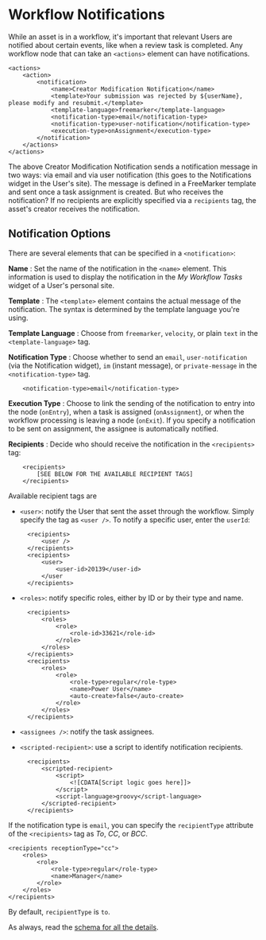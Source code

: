 # Workflow Notifications

While an asset is in a workflow, it's important that relevant Users are notified
about certain events, like when a review task is completed. Any workflow node
that can take an `<actions>` element can have notifications.

    <actions>
        <action>
            <notification>
                <name>Creator Modification Notification</name>
                <template>Your submission was rejected by ${userName}, please modify and resubmit.</template>
                <template-language>freemarker</template-language>
                <notification-type>email</notification-type>
                <notification-type>user-notification</notification-type>
                <execution-type>onAssignment</execution-type>
            </notification>
        </actions>
    </actions>

The above Creator Modification Notification sends a notification message in two
ways: via email and via user notification (this goes to the Notifications widget
in the User's site). The message is defined in a FreeMarker template and sent
once a task assignment is created. But who receives the notification? If no
recipients are explicitly specified via a `recipients` tag, the asset's creator
receives the notification.

## Notification Options

There are several elements that can be specified in a `<notification>`:

**Name**
: Set the name of the notification in the `<name>` element. This information is
used to display the notification in the _My Workflow Tasks_ widget of a User's
personal site.

**Template**
: The `<template>` element contains the actual message of the notification. The
syntax is determined by the template language you're using. 

**Template Language**
: Choose from `freemarker`, `velocity`, or plain `text` in the
`<template-language>` tag. 

**Notification Type**
: Choose whether to send an `email`, `user-notification` (via the Notification
widget), `im` (instant message), or `private-message` in the
`<notification-type>` tag.

        <notification-type>email</notification-type>

**Execution Type**
: Choose to link the sending of the notification to entry into the node
(`onEntry`), when a task is assigned (`onAssignment`), or when the workflow
processing is leaving a node (`onExit`). If you specify a notification to
be sent on assignment, the assignee is automatically notified.

**Recipients**
: Decide who should receive the notification in the `<recipients>` tag:

        <recipients>
            [SEE BELOW FOR THE AVAILABLE RECIPIENT TAGS]
        </recipients>

Available recipient tags are 

- `<user>`: notify the User that sent the asset through the workflow. Simply
    specify the tag as `<user />`. To notify a specific user, enter the
    `userId`:

        <recipients>
            <user />
        </recipients>
        <recipients>
            <user>
                <user-id>20139</user-id>
            </user
        </recipients>

- `<roles>`: notify specific roles, either by ID or by their type and name.

        <recipients>
            <roles>
                <role>
                    <role-id>33621</role-id>
                </role>
            </roles>
        </recipients>
        <recipients>
            <roles>
                <role>
                    <role-type>regular</role-type>
                    <name>Power User</name>
                    <auto-create>false</auto-create>
                </role>
            </roles>
        </recipients>

- `<assignees />`: notify the task assignees.

- `<scripted-recipient>`: use a script to identify notification recipients.

        <recipients>
            <scripted-recipient>
                <script>
                    <![CDATA[Script logic goes here]]>
                </script>
                <script-language>groovy</script-language>
            </scripted-recipient>
        </recipients>


If the notification type is `email`, you can specify the `recipientType`
attribute of the `<recipients>` tag as _To_, _CC_, or _BCC_.

    <recipients receptionType="cc">
        <roles>
            <role>
                <role-type>regular</role-type>
                <name>Manager</name>
            </role>
        </roles>
    </recipients>

By default, `recipientType` is `to`.

As always, read the 
[schema for all the details](https://www.liferay.com/dtd/liferay-workflow-definition_7_1_0.xsd).

